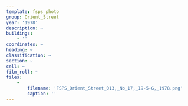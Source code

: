 ```yaml
---
template: fsps_photo
group: Orient_Street
year: '1978'
description: ~
buildings:
    - ''
coordinates: ~
heading: ~
classification: ~
section: ~
cell: ~
film_roll: ~
files:
    -
        filename: 'FSPS_Orient_Street_013,_No_17,_19-5-G,_1978.png'
        caption: ''
---
```

